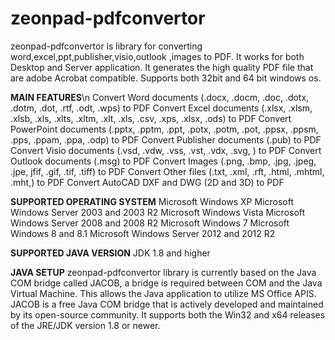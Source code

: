 # zeonpad-pdfconvertor
zeonpad-pdfconvertor is library for converting word,excel,ppt,publisher,visio,outlook ,images to PDF. It works for  both Desktop and Server application. It generates the high quality PDF file that are adobe Acrobat  compatible. Supports both 32bit and 64 bit windows os. 

**MAIN FEATURES**\n
Convert Word documents (.docx, .docm, .doc, .dotx, .dotm, .dot, .rtf, .odt, .wps) to PDF
Convert Excel documents (.xlsx, .xlsm, .xlsb, .xls, .xlts, .xltm, .xlt, .xls, .csv, .xps, .xlsx, .ods) to PDF
Convert PowerPoint documents (.pptx, .pptm, .ppt, .potx, .potm, .pot, .ppsx, .ppsm, .pps, .ppam, .ppa, .odp) to PDF
Convert Publisher documents (.pub) to PDF
Convert Visio documents (.vsd, .vdw, .vss, .vst, .vdx, .svg, ) to PDF
Convert Outlook documents (.msg) to PDF
Convert Images (.png, .bmp, .jpg, .jpeg, .jpe, jfif, .gif, .tif, .tiff) to PDF
Convert Other files (.txt, .xml, .rft, .html, .mhtml, .mht,) to PDF
Convert AutoCAD DXF and DWG (2D and 3D) to PDF

**SUPPORTED OPERATING SYSTEM**
Microsoft Windows XP
Microsoft Windows Server 2003 and 2003 R2
Microsoft Windows Vista
Microsoft Windows Server 2008 and 2008 R2
Microsoft Windows 7
Microsoft Windows 8 and 8.1
Microsoft Windows Server 2012 and 2012 R2

**SUPPORTED JAVA VERSION**
JDK 1.8 and higher

**JAVA SETUP**
zeonpad-pdfconvertor library is currently based on the Java COM bridge called JACOB, a bridge is required between COM and the Java Virtual Machine. This allows the Java application to utilize MS Office APIS. JACOB is a free Java COM bridge that is actively developed and maintained by its open-source community. It supports both the Win32 and x64 releases of the JRE/JDK version 1.8 or newer.
